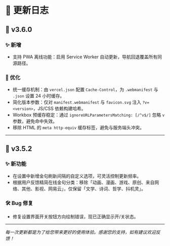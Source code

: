 # 📝 更新日志

## 🚀 v3.6.0

### ✨ 新增
- 支持 PWA 离线功能：启用 Service Worker 自动更新，导航回退覆盖所有同源路径。

### 🔧 优化
- 统一缓存机制：由 `vercel.json` 配置 `Cache-Control`，为 `.webmanifest` 与 `.json` 设置 24 小时缓存。
- 简化版本参数：仅对 `manifest.webmanifest` 与 `favicon.svg` 注入 `?v=<version>`，JS/CSS 依赖构建哈希。
- Workbox 预缓存稳定：通过 `ignoreURLParametersMatching: [/^v$/]` 忽略 `v` 参数，避免命中失效。
- 移除 HTML 的 `meta http-equiv` 缓存标签，避免与服务端头冲突。

---

## 🎯 v3.5.2

### ✨ 新功能
- 在设置中新增金句刷新间隔的自定义选项，可灵活控制更新频率。
- 根据用户反馈精简在线金句分类：移除「动画、漫画、游戏、原创、来自网络、其他、影视、网易云」，仅保留「文学、诗词、哲学、抖机灵」。

### 🛠️ Bug 修复
- 修复设置界面开关按钮方向绘制错误，现已正确显示开/关状态。


---

*每一次更新都是为了给您带来更好的使用体验。感谢您的支持，如有建议欢迎反馈！*